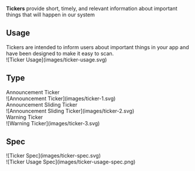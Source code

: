 **Tickers** provide short, timely, and relevant information about important things that will happen in our system

## Usage
<div data-insert-component="ImageGrid">
  <div class="mb-16">
    Tickers are intended to inform users about important things in your app and have been designed to make it easy to scan.
  </div>
  <div class="img-block">
    ![Ticker Usage](images/ticker-usage.svg)
  </div>
</div>

## Type

<div data-insert-component="ImageGrid">
  <div>
    Announcement Ticker<br />
    ![Announcement Ticker](images/ticker-1.svg)
  </div>
  <div>
    Announcement Sliding Ticker<br />
    ![Announcement Sliding Ticker](images/ticker-2.svg)
  </div>
  <div>
    Warning Ticker<br />
    ![Warning Ticker](images/ticker-3.svg)
  </div>
</div>

## Spec

<div data-insert-component="ImageGrid">
  <div>
    ![Ticker Spec](images/ticker-spec.svg)
    <div class="img-width-initial mt-16">
      ![Ticker Usage Spec](images/ticker-usage-spec.png)
    </div>
  </div>
  <div>
  </div>
  <div>
  </div>
</div>
